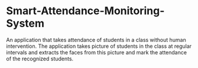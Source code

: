 # Smart-Attendance-Monitoring-System
An application that takes attendance of students in a class without human intervention. The application takes picture of students in the class at regular intervals and extracts the faces from this picture and mark the attendance of the recognized students.
